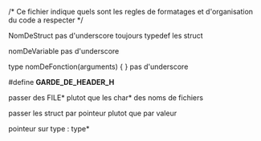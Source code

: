 /*
Ce fichier indique quels sont les regles de formatages et d'organisation du code a respecter
*/

NomDeStruct
pas d'underscore
toujours typedef les struct

nomDeVariable
pas d'underscore

type nomDeFonction(arguments) {
}
pas d'underscore

#define __GARDE_DE_HEADER_H__

passer des FILE* plutot que les char* des noms de fichiers

passer les struct par pointeur plutot que par valeur

pointeur sur type : type* 
